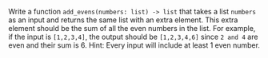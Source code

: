 Write a function `add_evens(numbers: list) -> list` that takes a list `numbers` as an input and returns the same list with an extra element. This extra element should be the sum of all the even numbers in the list. For example, if the input is `[1,2,3,4]`, the output should be `[1,2,3,4,6]` since `2 and 4` are even and their sum is 6. Hint: Every input will include at least 1 even number.

